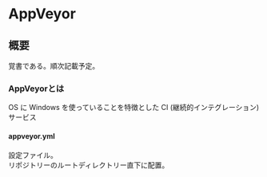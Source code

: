 # AppVeyor

## 概要  
覚書である。順次記載予定。  

### AppVeyorとは  
OS に Windows を使っていることを特徴とした CI (継続的インテグレーション) サービス  
 
#### appveyor.yml  
  設定ファイル。  
  リポジトリーのルートディレクトリー直下に配置。
